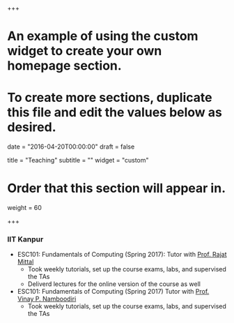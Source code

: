 +++
# An example of using the custom widget to create your own homepage section.
# To create more sections, duplicate this file and edit the values below as desired.

date = "2016-04-20T00:00:00"
draft = false

title = "Teaching"
subtitle = ""
widget = "custom"

# Order that this section will appear in.
weight = 60

+++
### IIT Kanpur
- ESC101: Fundamentals of Computing (Spring 2017): Tutor with <a href = "https://www.cse.iitk.ac.in/users/rmittal/">Prof. Rajat Mittal</a>
	* Took weekly tutorials, set up the course exams, labs, and supervised the TAs
	* Deliverd lectures for the online version of the course as well
- ESC101: Fundamentals of Computing (Spring 2017) Tutor with <a href = "https://www.cse.iitk.ac.in/users/vinaypn/">Prof. Vinay P. Namboodiri</a>
	* Took weekly tutorials, set up the course exams, labs, and supervised the TAs

